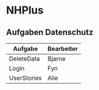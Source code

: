 # NHPlus

## Aufgaben Datenschutz

| Aufgabe        | Bearbeiter      |
| ------- | ------------------ |
| DeleteData | Bjarne |
| Login | Fyn |
| UserStories | Alle |
